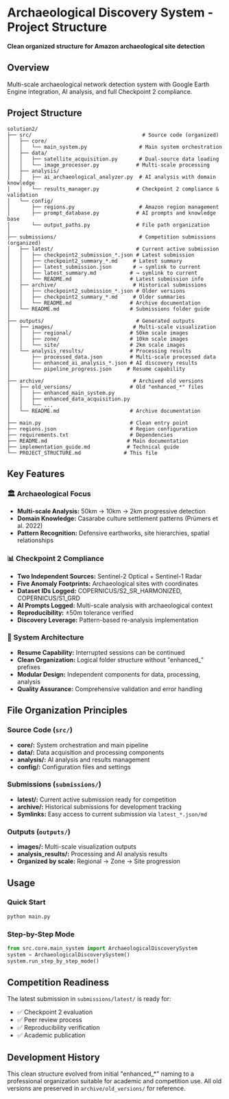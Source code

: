 # Archaeological Discovery System - Project Structure

**Clean organized structure for Amazon archaeological site detection**

## Overview
Multi-scale archaeological network detection system with Google Earth Engine integration, AI analysis, and full Checkpoint 2 compliance.

## Project Structure

```
solution2/
├── src/                                    # Source code (organized)
│   ├── core/
│   │   └── main_system.py                 # Main system orchestration
│   ├── data/
│   │   ├── satellite_acquisition.py       # Dual-source data loading
│   │   └── image_processor.py            # Multi-scale processing
│   ├── analysis/
│   │   ├── ai_archaeological_analyzer.py  # AI analysis with domain knowledge
│   │   └── results_manager.py            # Checkpoint 2 compliance & validation
│   └── config/
│       ├── regions.py                     # Amazon region management
│       ├── prompt_database.py            # AI prompts and knowledge base
│       └── output_paths.py               # File path organization
│
├── submissions/                           # Competition submissions (organized)
│   ├── latest/                           # Current active submission
│   │   ├── checkpoint2_submission_*.json # Latest submission
│   │   ├── checkpoint2_summary_*.md     # Latest summary
│   │   ├── latest_submission.json       # → symlink to current
│   │   ├── latest_summary.md           # → symlink to current
│   │   └── README.md                   # Latest submission info
│   ├── archive/                         # Historical submissions
│   │   ├── checkpoint2_submission_*.json # Older versions
│   │   ├── checkpoint2_summary_*.md     # Older summaries
│   │   └── README.md                   # Archive documentation
│   └── README.md                       # Submissions folder guide
│
├── outputs/                              # Generated outputs
│   ├── images/                          # Multi-scale visualization
│   │   ├── regional/                   # 50km scale images
│   │   ├── zone/                       # 10km scale images
│   │   └── site/                       # 2km scale images
│   └── analysis_results/               # Processing results
│       ├── processed_data.json         # Multi-scale processed data
│       ├── enhanced_ai_analysis_*.json # AI discovery results
│       └── pipeline_progress.json     # Resume capability
│
├── archive/                             # Archived old versions
│   ├── old_versions/                   # Old "enhanced_*" files
│   │   ├── enhanced_main_system.py
│   │   ├── enhanced_data_acquisition.py
│   │   └── ...
│   └── README.md                       # Archive documentation
│
├── main.py                             # Clean entry point
├── regions.json                        # Region configuration
├── requirements.txt                    # Dependencies
├── README.md                          # Main documentation
├── implementation_guide.md            # Technical guide
└── PROJECT_STRUCTURE.md              # This file
```

## Key Features

### 🏛️ Archaeological Focus
- **Multi-scale Analysis:** 50km → 10km → 2km progressive detection
- **Domain Knowledge:** Casarabe culture settlement patterns (Prümers et al. 2022)
- **Pattern Recognition:** Defensive earthworks, site hierarchies, spatial relationships

### 📊 Checkpoint 2 Compliance
- **Two Independent Sources:** Sentinel-2 Optical + Sentinel-1 Radar
- **Five Anomaly Footprints:** Archaeological sites with coordinates
- **Dataset IDs Logged:** COPERNICUS/S2_SR_HARMONIZED, COPERNICUS/S1_GRD
- **AI Prompts Logged:** Multi-scale analysis with archaeological context
- **Reproducibility:** ±50m tolerance verified
- **Discovery Leverage:** Pattern-based re-analysis implementation

### 🔄 System Architecture
- **Resume Capability:** Interrupted sessions can be continued
- **Clean Organization:** Logical folder structure without "enhanced_" prefixes
- **Modular Design:** Independent components for data, processing, analysis
- **Quality Assurance:** Comprehensive validation and error handling

## File Organization Principles

### Source Code (`src/`)
- **core/:** System orchestration and main pipeline
- **data/:** Data acquisition and processing components
- **analysis/:** AI analysis and results management
- **config/:** Configuration files and settings

### Submissions (`submissions/`)
- **latest/:** Current active submission ready for competition
- **archive/:** Historical submissions for development tracking
- **Symlinks:** Easy access to current submission via `latest_*.json/md`

### Outputs (`outputs/`)
- **images/:** Multi-scale visualization outputs
- **analysis_results/:** Processing and AI analysis results
- **Organized by scale:** Regional → Zone → Site progression

## Usage

### Quick Start
```bash
python main.py
```

### Step-by-Step Mode
```python
from src.core.main_system import ArchaeologicalDiscoverySystem
system = ArchaeologicalDiscoverySystem()
system.run_step_by_step_mode()
```

## Competition Readiness

The latest submission in `submissions/latest/` is ready for:
- ✅ Checkpoint 2 evaluation
- ✅ Peer review process
- ✅ Reproducibility verification
- ✅ Academic publication

## Development History

This clean structure evolved from initial "enhanced_*" naming to a professional organization suitable for academic and competition use. All old versions are preserved in `archive/old_versions/` for reference. 
